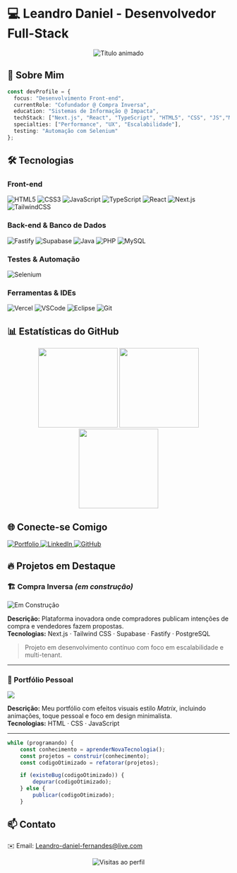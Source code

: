 # 💻 Leandro Daniel - Desenvolvedor Full-Stack

<div align="center">
  <img src="https://readme-typing-svg.demolab.com?font=Fira+Code&pause=1000&color=00FF41&width=435&lines=Lenan;Desenvolvedor+Front-end;Next.js+%7C+React+%7C+TypeScript;HTML5+%7C+CSS+%7C+MySQL;Selenium+Automation;" alt="Título animado" />
</div>

## 🚀 Sobre Mim

```typescript
const devProfile = {
  focus: "Desenvolvimento Front-end",
  currentRole: "Cofundador @ Compra Inversa",
  education: "Sistemas de Informação @ Impacta",
  techStack: ["Next.js", "React", "TypeScript", "HTML5", "CSS", "JS","MySQL",],
  specialties: ["Performance", "UX", "Escalabilidade"],
  testing: "Automação com Selenium"
};
```

## 🛠 Tecnologias

### Front-end
<div>
  <img src="https://img.shields.io/badge/HTML5-E34F26?style=for-the-badge&logo=html5&logoColor=white" alt="HTML5">
  <img src="https://img.shields.io/badge/CSS3-1572B6?style=for-the-badge&logo=css3&logoColor=white" alt="CSS3">
  <img src="https://img.shields.io/badge/JavaScript-F7DF1E?style=for-the-badge&logo=javascript&logoColor=black" alt="JavaScript">
  <img src="https://img.shields.io/badge/TypeScript-007ACC?style=for-the-badge&logo=typescript&logoColor=white" alt="TypeScript">
  <img src="https://img.shields.io/badge/React-61DAFB?style=for-the-badge&logo=react&logoColor=black" alt="React">
  <img src="https://img.shields.io/badge/Next.js-000000?style=for-the-badge&logo=next.js&logoColor=white" alt="Next.js">
  <img src="https://img.shields.io/badge/Tailwind_CSS-38B2AC?style=for-the-badge&logo=tailwind-css&logoColor=white" alt="TailwindCSS">
</div>

### Back-end & Banco de Dados
<div>
  <img src="https://img.shields.io/badge/Fastify-000000?style=for-the-badge&logo=fastify&logoColor=white" alt="Fastify">
  <img src="https://img.shields.io/badge/Supabase-3ECF8E?style=for-the-badge&logo=supabase&logoColor=white" alt="Supabase">
  <img src="https://img.shields.io/badge/Java-ED8B00?style=for-the-badge&logo=openjdk&logoColor=white" alt="Java">
  <img src="https://img.shields.io/badge/PHP-777BB4?style=for-the-badge&logo=php&logoColor=white" alt="PHP">
  <img src="https://img.shields.io/badge/MySQL-4479A1?style=for-the-badge&logo=mysql&logoColor=white" alt="MySQL">
</div>

### Testes & Automação
<div>
  <img src="https://img.shields.io/badge/Selenium-43B02A?style=for-the-badge&logo=selenium&logoColor=white" alt="Selenium">
</div>

### Ferramentas & IDEs
<div>
  <img src="https://img.shields.io/badge/Vercel-000000?style=for-the-badge&logo=vercel&logoColor=white" alt="Vercel">
  <img src="https://img.shields.io/badge/Visual_Studio_Code-007ACC?style=for-the-badge&logo=visual-studio-code&logoColor=white" alt="VSCode">
  <img src="https://img.shields.io/badge/Eclipse-2C2255?style=for-the-badge&logo=eclipse&logoColor=white" alt="Eclipse">
  <img src="https://img.shields.io/badge/Git-F05032?style=for-the-badge&logo=git&logoColor=white" alt="Git">
</div>

## 📊 Estatísticas do GitHub
<div align="center">
  <img height="180em" src="https://github-readme-stats.vercel.app/api?username=L3Nan&show_icons=true&theme=dark&include_all_commits=true&count_private=true&border_color=00FF41&bg_color=0D1117&title_color=00FF41&text_color=FFFFFF"/>
  <img height="180em" src="https://github-readme-stats.vercel.app/api/top-langs/?username=L3Nan&layout=compact&langs_count=7&theme=dark&border_color=00FF41&bg_color=0D1117&title_color=00FF41&text_color=FFFFFF"/>
  <img height="180em" src="https://github-readme-streak-stats.herokuapp.com/?user=L3Nan&theme=dark&background=0D1117&border=00FF41&stroke=00FF41&dates=FFFFFF"/>
</div>

## 🌐 Conecte-se Comigo
<div>
  <a href="https://l3nan.github.io/" target="_blank">
    <img src="https://img.shields.io/badge/Portfólio-000000?style=for-the-badge&logo=github&logoColor=white" alt="Portfolio">
  </a>
  <a href="https://linkedin.com/in/sndanndev" target="_blank">
    <img src="https://img.shields.io/badge/LinkedIn-0077B5?style=for-the-badge&logo=linkedin&logoColor=white" alt="LinkedIn">
  </a>
  <a href="https://github.com/L3Nan" target="_blank">
    <img src="https://img.shields.io/badge/GitHub-181717?style=for-the-badge&logo=github&logoColor=white" alt="GitHub">
  </a>
</div>

## 🔥 Projetos em Destaque

### 🏗️ Compra Inversa *(em construção)*
![Em Construção](https://img.shields.io/badge/Status-Em%20Constru%C3%A7%C3%A3o-yellow?style=for-the-badge&logo=buildkite&logoColor=black)

**Descrição:** Plataforma inovadora onde compradores publicam intenções de compra e vendedores fazem propostas.  
**Tecnologias:** Next.js · Tailwind CSS · Supabase · Fastify · PostgreSQL  
> Projeto em desenvolvimento contínuo com foco em escalabilidade e multi-tenant.
---

### 🎥 Portfólio Pessoal

<a href="https://l3nan.github.io/" target="_blank">
  <img src="https://img.shields.io/badge/Acessar%20Portf%C3%B3lio-MATRIX%20EFFECT-00ff00?style=for-the-badge&logo=github&logoColor=black" />
</a>

**Descrição:** Meu portfólio com efeitos visuais estilo *Matrix*, incluindo animações, toque pessoal e foco em design minimalista.  
**Tecnologias:** HTML · CSS · JavaScript

---
```javascript
while (programando) {
    const conhecimento = aprenderNovaTecnologia();
    const projetos = construir(conhecimento);
    const codigoOtimizado = refatorar(projetos);

    if (existeBug(codigoOtimizado)) {
        depurar(codigoOtimizado);
    } else {
        publicar(codigoOtimizado);
    }
```

## 📫 Contato
✉️ Email: Leandro-daniel-fernandes@live.com

<div align="center">
  <img src="https://komarev.com/ghpvc/?username=L3Nan&label=Profile%20views&color=00FF41&style=flat" alt="Visitas ao perfil" />
</div>